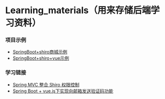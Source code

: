 # Learning_materials（用来存储后端学习资料）
### 项目示例
+ [SpringBoot+shiro商城示例](https://github.com/scutj2ee/Learning_materials/tree/master/bookstore-master)
+ [SpringBoot+shiro+vue示例](https://github.com/scutj2ee/Learning_materials/tree/master/shrek-springboot-vue-master)
### 学习链接
+ [Spring MVC 整合 Shiro 权限控制](https://juejin.im/post/5abf92b96fb9a028c368ea50?tdsourcetag=s_pctim_aiomsg)
+ [Spring Boot + vue.js下实现向邮箱发送验证码功能](https://blog.csdn.net/MrZhang835/article/details/88555306)
